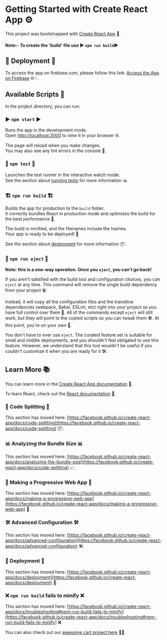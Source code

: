 # Getting Started with Create React App ⚙️

This project was bootstrapped with [Create React App](https://cart-project-d26fe.web.app/) 🚀.

#### Note:- To create the 'build' file use ▶️ `npm run build`▶️

## 🚀 Deployment 🚀

To access the app on firebase.com, please follow this link: [Access the App on Firebase](https://cart-project-d26fe.web.app/) 🌐✨.

## Available Scripts 📜

In the project directory, you can run:

### ▶️ `npm start` ▶️

Runs the app in the development mode.\
Open [http://localhost:3000](http://localhost:3000) to view it in your browser 🌐.

The page will reload when you make changes.\
You may also see any lint errors in the console 🧐.

### 🧪 `npm test` 🧪

Launches the test runner in the interactive watch mode.\
See the section about [running tests](https://facebook.github.io/create-react-app/docs/running-tests) for more information 📊.

### 🏗️ `npm run build` 🏗️

Builds the app for production to the `build` folder.\
It correctly bundles React in production mode and optimizes the build for the best performance 🚀.

The build is minified, and the filenames include the hashes.\
Your app is ready to be deployed! 🚢

See the section about [deployment](https://facebook.github.io/create-react-app/docs/deployment) for more information 📦.

### 🚀 `npm run eject` 🚀

**Note: this is a one-way operation. Once you `eject`, you can't go back!**

If you aren't satisfied with the build tool and configuration choices, you can `eject` at any time. This command will remove the single build dependency from your project 🗑️.

Instead, it will copy all the configuration files and the transitive dependencies (webpack, Babel, ESLint, etc) right into your project so you have full control over them 🧰. All of the commands except `eject` will still work, but they will point to the copied scripts so you can tweak them 🛠️. At this point, you're on your own 🚶.

You don't have to ever use `eject`. The curated feature set is suitable for small and middle deployments, and you shouldn't feel obligated to use this feature. However, we understand that this tool wouldn't be useful if you couldn't customize it when you are ready for it 🛠️.

## Learn More 📚

You can learn more in the [Create React App documentation](https://facebook.github.io/create-react-app/docs/getting-started) 📖.

To learn React, check out the [React documentation](https://reactjs.org/) 🚀.

### 🧩 Code Splitting 🧩

This section has moved here: [https://facebook.github.io/create-react-app/docs/code-splitting](https://facebook.github.io/create-react-app/docs/code-splitting) 📦.

### 📊 Analyzing the Bundle Size 📊

This section has moved here: [https://facebook.github.io/create-react-app/docs/analyzing-the-bundle-size](https://facebook.github.io/create-react-app/docs/code-splitting) 📈.

### 📱 Making a Progressive Web App 📱

This section has moved here: [https://facebook.github.io/create-react-app/docs/making-a-progressive-web-app](https://facebook.github.io/create-react-app/docs/making-a-progressive-web-app) 📲.

### 🛠️ Advanced Configuration 🛠️

This section has moved here: [https://facebook.github.io/create-react-app/docs/advanced-configuration](https://facebook.github.io/create-react-app/docs/advanced-configuration) 🛠️.

### 🚀 Deployment 🚀

This section has moved here: [https://facebook.github.io/create-react-app/docs/deployment](https://facebook.github.io/create-react-app/docs/deployment) 🚢.

### ❌ `npm run build` fails to minify ❌

This section has moved here: [https://facebook.github.io/create-react-app/docs/troubleshooting#npm-run-build-fails-to-minify](https://facebook.github.io/create-react-app/docs/troubleshooting#npm-run-build-fails-to-minify] ❌.

You can also check out our [awesome cart project here](https://cart-project.onrender.com/) 🛒✨.
